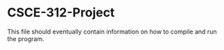 # CSCE-312-Project

This file should eventually contain information on how to compile and run the program.
